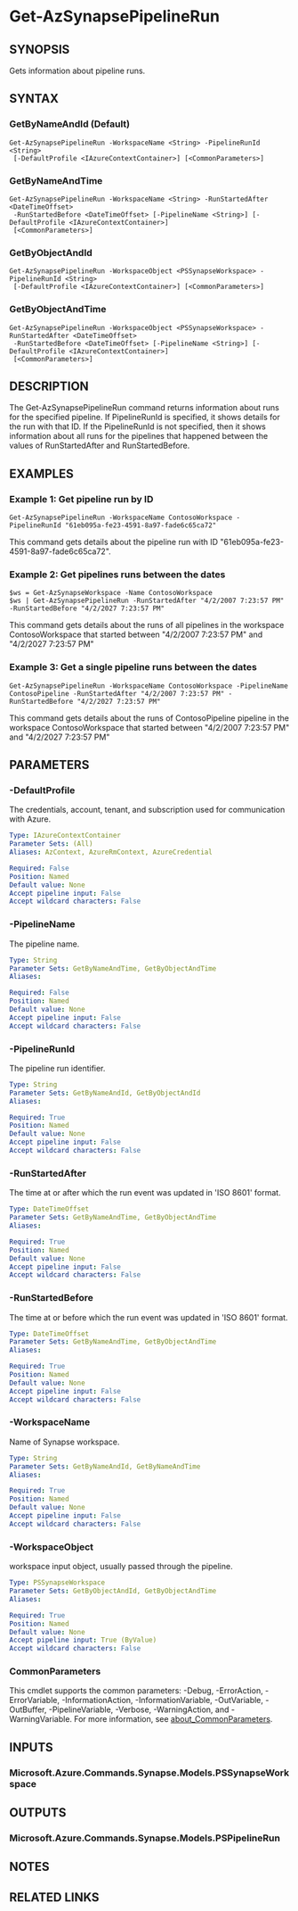 ﻿---
external help file: Microsoft.Azure.PowerShell.Cmdlets.Synapse.dll-Help.xml
Module Name: Az.Synapse
online version: https://learn.microsoft.com/powershell/module/az.synapse/get-azsynapsepipelinerun
schema: 2.0.0
---

# Get-AzSynapsePipelineRun

## SYNOPSIS
Gets information about pipeline runs.

## SYNTAX

### GetByNameAndId (Default)
```
Get-AzSynapsePipelineRun -WorkspaceName <String> -PipelineRunId <String>
 [-DefaultProfile <IAzureContextContainer>] [<CommonParameters>]
```

### GetByNameAndTime
```
Get-AzSynapsePipelineRun -WorkspaceName <String> -RunStartedAfter <DateTimeOffset>
 -RunStartedBefore <DateTimeOffset> [-PipelineName <String>] [-DefaultProfile <IAzureContextContainer>]
 [<CommonParameters>]
```

### GetByObjectAndId
```
Get-AzSynapsePipelineRun -WorkspaceObject <PSSynapseWorkspace> -PipelineRunId <String>
 [-DefaultProfile <IAzureContextContainer>] [<CommonParameters>]
```

### GetByObjectAndTime
```
Get-AzSynapsePipelineRun -WorkspaceObject <PSSynapseWorkspace> -RunStartedAfter <DateTimeOffset>
 -RunStartedBefore <DateTimeOffset> [-PipelineName <String>] [-DefaultProfile <IAzureContextContainer>]
 [<CommonParameters>]
```

## DESCRIPTION
The Get-AzSynapsePipelineRun command returns information about runs for the specified pipeline.
If PipelineRunId is specified, it shows details for the run with that ID.
If the PipelineRunId is not specified, then it shows information about all runs for the pipelines that happened between the values of RunStartedAfter and RunStartedBefore.

## EXAMPLES

### Example 1: Get pipeline run by ID
```
Get-AzSynapsePipelineRun -WorkspaceName ContosoWorkspace -PipelineRunId "61eb095a-fe23-4591-8a97-fade6c65ca72"
```

This command gets details about the pipeline run with ID "61eb095a-fe23-4591-8a97-fade6c65ca72".

### Example 2: Get pipelines runs between the dates
```
$ws = Get-AzSynapseWorkspace -Name ContosoWorkspace
$ws | Get-AzSynapsePipelineRun -RunStartedAfter "4/2/2007 7:23:57 PM" -RunStartedBefore "4/2/2027 7:23:57 PM"
```

This command gets details about the runs of all pipelines in the workspace ContosoWorkspace that started between "4/2/2007 7:23:57 PM" and "4/2/2027 7:23:57 PM"

### Example 3: Get a single pipeline runs between the dates
```
Get-AzSynapsePipelineRun -WorkspaceName ContosoWorkspace -PipelineName ContosoPipeline -RunStartedAfter "4/2/2007 7:23:57 PM" -RunStartedBefore "4/2/2027 7:23:57 PM"
```

This command gets details about the runs of ContosoPipeline pipeline in the workspace ContosoWorkspace that started between "4/2/2007 7:23:57 PM" and "4/2/2027 7:23:57 PM"

## PARAMETERS

### -DefaultProfile
The credentials, account, tenant, and subscription used for communication with Azure.

```yaml
Type: IAzureContextContainer
Parameter Sets: (All)
Aliases: AzContext, AzureRmContext, AzureCredential

Required: False
Position: Named
Default value: None
Accept pipeline input: False
Accept wildcard characters: False
```

### -PipelineName
The pipeline name.

```yaml
Type: String
Parameter Sets: GetByNameAndTime, GetByObjectAndTime
Aliases:

Required: False
Position: Named
Default value: None
Accept pipeline input: False
Accept wildcard characters: False
```

### -PipelineRunId
The pipeline run identifier.

```yaml
Type: String
Parameter Sets: GetByNameAndId, GetByObjectAndId
Aliases:

Required: True
Position: Named
Default value: None
Accept pipeline input: False
Accept wildcard characters: False
```

### -RunStartedAfter
The time at or after which the run event was updated in 'ISO 8601' format.

```yaml
Type: DateTimeOffset
Parameter Sets: GetByNameAndTime, GetByObjectAndTime
Aliases:

Required: True
Position: Named
Default value: None
Accept pipeline input: False
Accept wildcard characters: False
```

### -RunStartedBefore
The time at or before which the run event was updated in 'ISO 8601' format.

```yaml
Type: DateTimeOffset
Parameter Sets: GetByNameAndTime, GetByObjectAndTime
Aliases:

Required: True
Position: Named
Default value: None
Accept pipeline input: False
Accept wildcard characters: False
```

### -WorkspaceName
Name of Synapse workspace.

```yaml
Type: String
Parameter Sets: GetByNameAndId, GetByNameAndTime
Aliases:

Required: True
Position: Named
Default value: None
Accept pipeline input: False
Accept wildcard characters: False
```

### -WorkspaceObject
workspace input object, usually passed through the pipeline.

```yaml
Type: PSSynapseWorkspace
Parameter Sets: GetByObjectAndId, GetByObjectAndTime
Aliases:

Required: True
Position: Named
Default value: None
Accept pipeline input: True (ByValue)
Accept wildcard characters: False
```

### CommonParameters
This cmdlet supports the common parameters: -Debug, -ErrorAction, -ErrorVariable, -InformationAction, -InformationVariable, -OutVariable, -OutBuffer, -PipelineVariable, -Verbose, -WarningAction, and -WarningVariable. For more information, see [about_CommonParameters](http://go.microsoft.com/fwlink/?LinkID=113216).

## INPUTS

### Microsoft.Azure.Commands.Synapse.Models.PSSynapseWorkspace
## OUTPUTS

### Microsoft.Azure.Commands.Synapse.Models.PSPipelineRun
## NOTES

## RELATED LINKS
